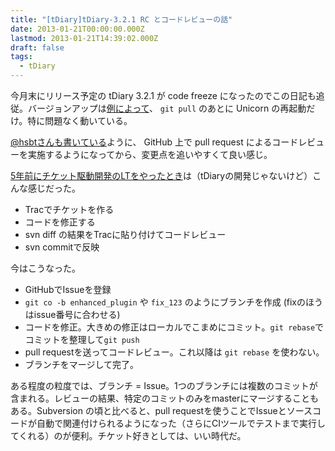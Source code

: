 ```yaml
---
title: "[tDiary]tDiary-3.2.1 RC とコードレビューの話"
date: 2013-01-21T00:00:00.000Z
lastmod: 2013-01-21T14:39:02.000Z
draft: false
tags:
  - tDiary
---
```


今月末にリリース予定の tDiary 3.2.1 が code freeze になったのでこの日記も追従。バージョンアップは[例によって](/posts/20120812/p01)、 `git pull` のあとに Unicorn の再起動だけ。特に問題なく動いている。

[@hsbtさんも書いている](http://www.hsbt.org/diary/20130120.html#p01)ように、 GitHub 上で pull request によるコードレビューを実施するようになってから、変更点を追いやすくて良い感じ。

[5年前にチケット駆動開発のLTをやったとき](/posts/20070907/p01)は（tDiaryの開発じゃないけど）こんな感じだった。

- Tracでチケットを作る
- コードを修正する
- svn diff の結果をTracに貼り付けてコードレビュー
- svn commitで反映

今はこうなった。

- GitHubでIssueを登録
- `git co -b enhanced_plugin` や `fix_123` のようにブランチを作成 (fixのほうはissue番号に合わせる)
- コードを修正。大きめの修正はローカルでこまめにコミット。`git rebase`でコミットを整理して`git push`
- pull requestを送ってコードレビュー。これ以降は `git rebase` を使わない。
- ブランチをマージして完了。

ある程度の粒度では、ブランチ = Issue。1つのブランチには複数のコミットが含まれる。レビューの結果、特定のコミットのみをmasterにマージすることもある。Subversion の頃と比べると、pull requestを使うことでIssueとソースコードが自動で関連付けられるようになった（さらにCIツールでテストまで実行してくれる）のが便利。チケット好きとしては、いい時代だ。
